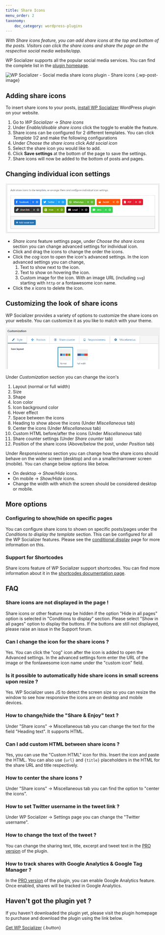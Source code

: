 ```yaml
---
title: Share Icons
menu_order: 2
taxonomy:
    doc_category: wordpress-plugins
---
```


_With Share icons feature, you can add share icons at the top and bottom of the posts. Visitors can click the share icons and share the page on the respective social media website/app._

WP Socializer supports all the popular social media services. You can find the complete list in the [plugin homepage](/wordpress-plugins/wp-socializer/).

![WP Socializer - Social media share icons plugin - Share icons](https://ps.w.org/wp-socializer/assets/screenshot-2.png?rev=2343242) {.wp-post-image}

## Adding share icons

To insert share icons to your posts, [install WP Socializer](./installation.md) WordPress plugin on your website.

1. Go to _WP Socializer_ → _Share icons_
2. Under _Enable/disable share icons_ click the toggle to enable the feature.
3. Share icons can be configured for 2 different templates. You can click _Template 1/2_ and make the following configurations
4. Under _Choose the share icons_ click _Add social icon_
5. Select the share icon you would like to add.
6. Click __Save settings__ at the bottom of the page to save the settings.
7. Share icons will now be added to the bottom of posts and pages.

## Changing individual icon settings

![Adding share icons using WP Socializer](/_images/wpsr-doc-share-icons-choose.png)

- _Share icons_ feature settings page, under _Choose the share icons_ section you can change advanced settings for individual icon.
- Click and drag the icons to change the order the icons.
- Click the _cog_ icon to open the icon's advanced settings. In the icon advanced settings you can change,
    1. Text to show next to the icon.
    2. Text to show on hovering the icon.
    3. Custom image for the icon. With an image URL (including `svg`) starting with `http` or a fontawesome icon name.
- Click the _x_ icons to delete the icon.

## Customizing the look of share icons

WP Socializer provides a variety of options to customize the share icons on your website. You can customize it as you like to match with your theme.

![Customizing share icons in WP Socializer](/_images/wpsr-doc-share-icons-customization.png)

Under _Customization_ section you can change the icon's
1. Layout (normal or full width)
2. Size
3. Shape
4. Icon color
5. Icon background color
6. Hover effect
7. Space between the icons
8. Heading to show above the icons (Under _Miscellaneous_ tab)
9. Center the icons (Under _Miscellaneous_ tab)
10. Custom HTML before/after the icons (Under _Miscellaneous_ tab)
11. Share counter settings (Under _Share counter_ tab)
12. Position of the share icons (Above/below the post, under _Position_ tab)

Under _Responsiveness_ section you can change how the share icons should behave on the wider screen (desktop) and on a smaller/narrower screen (mobile). You can change below options like below.
- On desktop → _Show/Hide_ icons.
- On mobile → _Show/Hide_ icons.
- Change the width with which the screen should be considered desktop or mobile.

## More options

### Configuring to show/hide on specific pages

You can configure share icons to shown on specific posts/pages under the _Conditions to display the template_ section. This can be configured for all the WP Socializer features. Please see the [conditional display](./location-rules.md) page for more information on this.

### Support for Shortcodes

Share icons feature of WP Socializer support shortcodes. You can find more information about it in the [shortcodes documentation page](./shortcodes.md).

## FAQ

<div class="accordion" markdown="1">

### Share icons are not displayed in the page !

Share icons or other feature may be hidden if the option "Hide in all pages" option is selected in "Conditions to display" section. Please select "Show in all pages" option to display the buttons. If the buttons are still not displayed, please raise an issue in the Support forum.

### Can I change the icon for the share icons ?

Yes. You can click the "cog" icon after the icon is added to open the Advanced settings. In the advanced settings form enter the URL of the image or the fontawesome icon name under the "custom icon" field.

### Is it possible to automatically hide share icons in small screens upon resize ?

Yes. WP Socializer uses JS to detect the screen size so you can resize the window to see how responsive the icons are on desktop and mobile devices.

### How to change/hide the "Share & Enjoy" text ?

Under "Share icons" -> Miscellaneous tab you can change the text for the field "Heading text". It supports HTML.

### Can I add custom HTML between share icons ?

Yes, you can use the "Custom HTML" icon for this. Insert the icon and paste the HTML. You can also use `{url}` and `{title}` placeholders in the HTML for the share URL and title respectively.

### How to center the share icons ?

Under "Share icons" -> Miscellaneous tab you can find the option to "center the icons".

### How to set Twitter username in the tweet link ?

Under WP Socializer -> Settings page you can change the "Twitter username".

### How to change the text of the tweet ?

You can change the sharing text, title, excerpt and tweet text in the [PRO version](/wordpress-plugins/wp-socializer/) of the plugin.

### How to track shares with Google Analytics & Google Tag Manager ?

In the [PRO version](/wordpress-plugins/wp-socializer/) of the plugin, you can enable Google Analytics feature. Once enabled, shares will be tracked in Google Analytics.

</div>

## Haven't got the plugin yet ?

If you haven't downloaded the plugin yet, please visit the plugin homepage to purchase and download the plugin using the link below.

[Get WP Socializer](/wordpress-plugins/wp-socializer/) {.button}